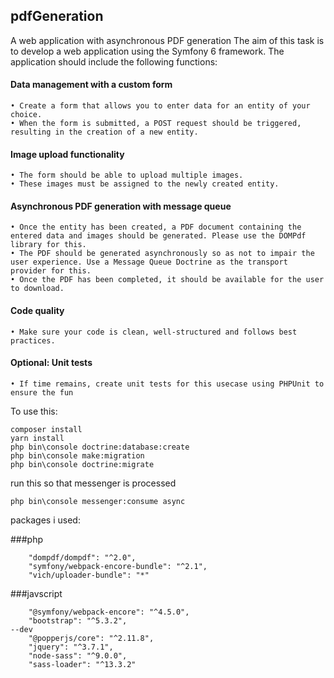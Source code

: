 ## pdfGeneration
A web application with asynchronous PDF generation
The aim of this task is to develop a web application using the Symfony 6 framework.
The application
should include the following functions:
#### Data management with a custom form 
    • Create a form that allows you to enter data for an entity of your choice.
    • When the form is submitted, a POST request should be triggered, resulting in the creation of a new entity.
#### Image upload functionality
    • The form should be able to upload multiple images.
    • These images must be assigned to the newly created entity.
#### Asynchronous PDF generation with message queue
    • Once the entity has been created, a PDF document containing the entered data and images should be generated. Please use the DOMPdf library for this.
    • The PDF should be generated asynchronously so as not to impair the user experience. Use a Message Queue Doctrine as the transport provider for this.
    • Once the PDF has been completed, it should be available for the user to download.
#### Code quality
    • Make sure your code is clean, well-structured and follows best practices.
#### Optional: Unit tests
    • If time remains, create unit tests for this usecase using PHPUnit to ensure the fun

To use this:

    composer install
    yarn install
    php bin\console doctrine:database:create
    php bin\console make:migration
    php bin\console doctrine:migrate

run this so that messenger is processed

    php bin\console messenger:consume async
    
packages i used:

###php


        "dompdf/dompdf": "^2.0",
        "symfony/webpack-encore-bundle": "^2.1",
        "vich/uploader-bundle": "*"


###javscript


        "@symfony/webpack-encore": "^4.5.0",
        "bootstrap": "^5.3.2",
    --dev
        "@popperjs/core": "^2.11.8",
        "jquery": "^3.7.1",
        "node-sass": "^9.0.0",
        "sass-loader": "^13.3.2"


